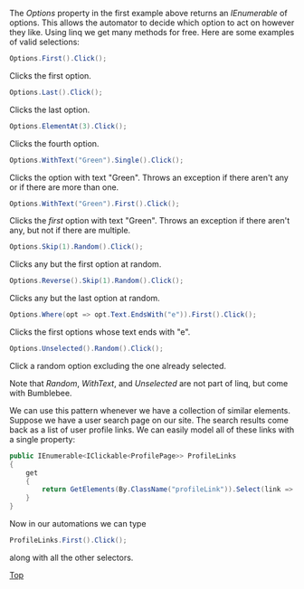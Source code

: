 The *Options* property in the first example above returns an *IEnumerable* of options. This allows the automator to decide which option to act on however they like. Using linq we get many methods for free. Here are some examples of valid selections:

```c#
Options.First().Click();
```
Clicks the first option.

```c#
Options.Last().Click();
```
Clicks the last option.

```c#
Options.ElementAt(3).Click();
```
Clicks the fourth option.

```c#
Options.WithText("Green").Single().Click();
```
Clicks the option with text "Green". Throws an exception if there aren't any or if there are more than one.

```c#
Options.WithText("Green").First().Click();
```
Clicks the *first* option with text "Green". Throws an exception if there aren't any, but not if there are multiple.

```c#
Options.Skip(1).Random().Click();
```
Clicks any but the first option at random.

```c#
Options.Reverse().Skip(1).Random().Click();
```
Clicks any but the last option at random.

```c#
Options.Where(opt => opt.Text.EndsWith("e")).First().Click();
```
Clicks the first options whose text ends with "e".

```c#
Options.Unselected().Random().Click();
```
Click a random option excluding the one already selected.

Note that *Random*, *WithText*, and *Unselected* are not part of linq, but come with Bumblebee.

We can use this pattern whenever we have a collection of similar elements. Suppose we have a user search page on our site. The search results come back as a list of user profile links. We can easily model all of these links with a single property:

```c#
public IEnumerable<IClickable<ProfilePage>> ProfileLinks
{
    get
    {
        return GetElements(By.ClassName("profileLink")).Select(link => new Clickable<ProfilePage>(this, link));
    }
}
```

Now in our automations we can type

```c#
ProfileLinks.First().Click();
```

along with all the other selectors.

[Top](./using-linq)
